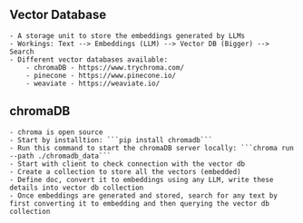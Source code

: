 ## Vector Database
    - A storage unit to store the embeddings generated by LLMs
    - Workings: Text --> Embeddings (LLM) --> Vector DB (Bigger) --> Search
    - Different vector databases available:
        - chromaDB - https://www.trychroma.com/
        - pinecone - https://www.pinecone.io/
        - weaviate - https://weaviate.io/

## chromaDB
    - chroma is open source
    - Start by installtion: ```pip install chromadb```
    - Run this command to start the chromaDB server locally: ```chroma run --path ./chromadb_data```
    - Start with client to check connection with the vector db
    - Create a collection to store all the vectors (embedded)
    - Define doc, convert it to embeddings using any LLM, write these details into vector db collection
    - Once embeddings are generated and stored, search for any text by first converting it to embedding and then querying the vector db collection

